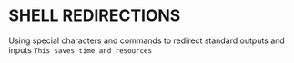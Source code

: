 # SHELL REDIRECTIONS #
Using special characters and commands to redirect standard outputs and inputs
`This saves time and resources`
